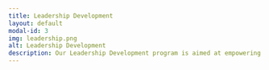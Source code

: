 ```yaml
---
title: Leadership Development
layout: default
modal-id: 3
img: leadership.png
alt: Leadership Development
description: Our Leadership Development program is aimed at empowering leaders to drive and sustain Agile transformations. We provide coaching and mentoring to leaders at all levels, helping them develop the skills and mindset needed to lead Agile teams effectively. Our program covers essential topics such as servant leadership, decision-making in Agile environments, fostering a culture of collaboration and innovation, and leading by example. By investing in leadership development, you ensure that your leaders can inspire and guide their teams towards achieving organizational agility.
---
```



